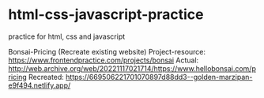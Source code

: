 # html-css-javascript-practice
practice for html, css and javascript

Bonsai-Pricing (Recreate existing website)
Project-resource: https://www.frontendpractice.com/projects/bonsai
Actual: http://web.archive.org/web/20221117021714/https://www.hellobonsai.com/pricing
Recreated: https://669506221701070897d88dd3--golden-marzipan-e9f494.netlify.app/
